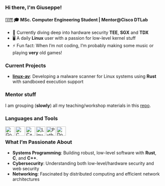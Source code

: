 ### Hi there, I'm Giuseppe!
#### 🇮🇹 🎓 MSc. Computer Engineering Student | Mentor@Cisco DTLab

- 🌱 Currently diving deep into hardware security **TEE**, **SGX** and **TDX**
- 🖥️ A daily **Linux** user with a passion for low-level kernel stuff
- ⚡ Fun fact: When I’m not coding, I’m probably making some music or playing **very** old games!

### Current Projects
- **[linux-av](https://github.com/alarmfox/linux-av)**: Developing a malware scanner for Linux systems using **Rust** with sandboxed execution support

### Mentor stuff
I am grouping (**slowly**) all my teaching/workshop materials in this [repo](https://github.com/alarmfox/dtlab).

### Languages and Tools

<img align="left" alt="Go" width="30px" src="https://user-images.githubusercontent.com/3613230/41752586-476b0b24-7596-11e8-95fe-8fd3faa21e8a.png"/>
<img align="left" alt="C" width="30px" src="https://user-images.githubusercontent.com/42747200/46140125-da084900-c26d-11e8-8ea7-c45ae6306309.png"/>
<img align="left" alt="C++" width="30px" src="https://cdn.iconscout.com/icon/free/png-512/c-programming-569564.png"/>
<img align="left" alt="Linux" width="30px" src="https://github.com/marwin1991/profile-technology-icons/assets/76662862/2481dc48-be6b-4ebb-9e8c-3b957efe69fa"/>
<img align="left" alt="Python" width="30px" src="https://user-images.githubusercontent.com/25181517/183423507-c056a6f9-1ba8-4312-a350-19bcbc5a8697.png"/>
<img align="left" alt="Docker" width="30px" src="https://cdn.iconscout.com/icon/free/png-256/docker-11-1175228.png"/>

<br />

### What I’m Passionate About
- **Systems Programming**: Building robust, low-level software with **Rust**, **C**, and **C++**.
- **Cybersecurity**: Understanding both low-level/hardware security and web security
- **Networking**: Fascinated by distributed computing and efficient network architectures
